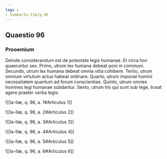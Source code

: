 ```yaml
---
tags : 
- Summa/Ia-IIæ/q.96
---
```


## Quaestio 96

### Prooemium

Deinde considerandum est de potestate legis humanae. Et circa hoc quaeruntur sex. Primo, utrum lex humana debeat poni in communi. Secundo, utrum lex humana debeat omnia vitia cohibere. Tertio, utrum omnium virtutum actus habeat ordinare. Quarto, utrum imponat homini necessitatem quantum ad forum conscientiae. Quinto, utrum omnes homines legi humanae subdantur. Sexto, utrum his qui sunt sub lege, liceat agere praeter verba legis.

![[Ia-IIæ, q. 96, a. 1#Articulus 1]]

![[Ia-IIæ, q. 96, a. 2#Articulus 2]]

![[Ia-IIæ, q. 96, a. 3#Articulus 3]]

![[Ia-IIæ, q. 96, a. 4#Articulus 4]]

![[Ia-IIæ, q. 96, a. 5#Articulus 5]]

![[Ia-IIæ, q. 96, a. 6#Articulus 6]]

